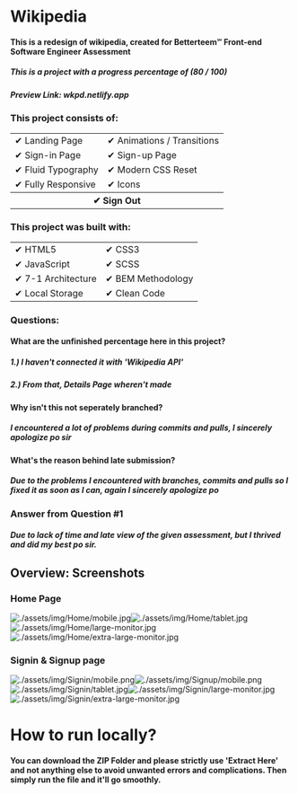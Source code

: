 # Wikipedia

#### This is a redesign of wikipedia, created for Betterteem℠ Front-end Software Engineer Assessment
##### This is a project with a progress percentage of (80 / 100)
##### Preview Link: wkpd.netlify.app

### This project consists of:

<table style="width: 100%; border: 0">
  <tr>
    <td>✔ Landing Page</td>
    <td>✔ Animations / Transitions</td>
  </tr>
  <tr>
    <td>✔ Sign-in Page</td>
    <td>✔ Sign-up Page</td>
  </tr>
  <tr>
    <td>✔ Fluid Typography</td>
    <td>✔ Modern CSS Reset</td>
  </tr>
  <tr>
    <td>✔ Fully Responsive</td>
    <td>✔ Icons</td>
  </tr>
  <th colspan="2">✔ Sign Out</th>
</table>

### This project was built with:

<table>
 <tr>
    <td>✔ HTML5</td>
    <td>✔ CSS3</td>
 </tr>
 <tr>
    <td>✔ JavaScript</td>
    <td>✔ SCSS</td>
 </tr>
 <tr>
    <td>✔ 7-1 Architecture</td>
    <td>✔ BEM Methodology</td>
 </tr>
 <tr>
    <td>✔ Local Storage</td>
    <td>✔ Clean Code</td>
 </tr>
</table>

### Questions:

#### What are the unfinished percentage here in this project?
##### 1.) I haven't connected it with 'Wikipedia API'
##### 2.) From that, Details Page wheren't made

#### Why isn't this not seperately branched?
##### I encountered a lot of problems during commits and pulls, I sincerely apologize po sir

#### What's the reason behind late submission?
##### Due to the problems I encountered with branches, commits and pulls so I fixed it as soon as I can, again I sincerely apologize po

### Answer from Question #1
##### Due to lack of time and late view of the given assessment, but I thrived and did my best po sir.


## Overview: Screenshots

### Home Page

![./assets/img/Home/mobile.jpg](./assets/img/Home/mobile.jpg)![./assets/img/Home/tablet.jpg](./assets/img/Home/tablet.jpg)![./assets/img/Home/large-monitor.jpg](./assets/img/Home/large-monitor.jpg)![./assets/img/Home/extra-large-monitor.jpg](./assets/img/Home/extra-large-monitor.jpg)

### Signin & Signup page

![./assets/img/Signin/mobile.png](./assets/img/Signin/mobile.png)![./assets/img/Signup/mobile.png](./assets/img/Signup/mobile.png)![./assets/img/Signin/tablet.jpg](./assets/img/Signin/tablet.jpg)![./assets/img/Signin/large-monitor.jpg](./assets/img/Signin/large-monitor.jpg)![./assets/img/Signin/extra-large-monitor.jpg](./assets/img/Signin/extra-large-monitor.jpg)


# How to run locally?
#### You can download the ZIP Folder and please strictly use 'Extract Here' and not anything else to avoid unwanted errors and complications. Then simply run the file and it'll go smoothly.







